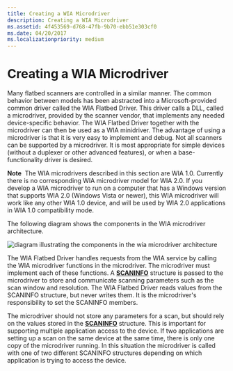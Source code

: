 ```yaml
---
title: Creating a WIA Microdriver
description: Creating a WIA Microdriver
ms.assetid: 4f453569-d768-47fb-9b70-ebb51e303cf0
ms.date: 04/20/2017
ms.localizationpriority: medium
---
```


# Creating a WIA Microdriver





Many flatbed scanners are controlled in a similar manner. The common behavior between models has been abstracted into a Microsoft-provided common driver called the WIA Flatbed Driver. This driver calls a DLL, called a microdriver, provided by the scanner vendor, that implements any needed device-specific behavior. The WIA Flatbed Driver together with the microdriver can then be used as a WIA minidriver. The advantage of using a microdriver is that it is very easy to implement and debug. Not all scanners can be supported by a microdriver. It is most appropriate for simple devices (without a duplexer or other advanced features), or when a base-functionality driver is desired.

**Note**  The WIA microdrivers described in this section are WIA 1.0. Currently there is no corresponding WIA microdriver model for WIA 2.0. If you develop a WIA microdriver to run on a computer that has a Windows version that supports WIA 2.0 (Windows Vista or newer), this WIA microdriver will work like any other WIA 1.0 device, and will be used by WIA 2.0 applications in WIA 1.0 compatibility mode.

 

The following diagram shows the components in the WIA microdriver architecture.

![diagram illustrating the components in the wia microdriver architecture](images/art-6.png)

The WIA Flatbed Driver handles requests from the WIA service by calling the WIA microdriver functions in the microdriver. The microdriver must implement each of these functions. A [**SCANINFO**](/windows-hardware/drivers/ddi/wiamicro/ns-wiamicro-_scaninfo) structure is passed to the microdriver to store and communicate scanning parameters such as the scan window and resolution. The WIA Flatbed Driver reads values from the SCANINFO structure, but never writes them. It is the microdriver's responsibility to set the SCANINFO members.

The microdriver should not store any parameters for a scan, but should rely on the values stored in the [**SCANINFO**](/windows-hardware/drivers/ddi/wiamicro/ns-wiamicro-_scaninfo) structure. This is important for supporting multiple application access to the device. If two applications are setting up a scan on the same device at the same time, there is only one copy of the microdriver running. In this situation the microdriver is called with one of two different SCANINFO structures depending on which application is trying to access the device.

 

